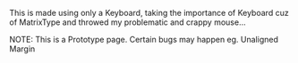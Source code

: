 This is made using only a Keyboard, taking the importance of Keyboard cuz of MatrixType and throwed my problematic and crappy mouse...


NOTE:
This is a Prototype page. Certain bugs may happen eg. Unaligned Margin
